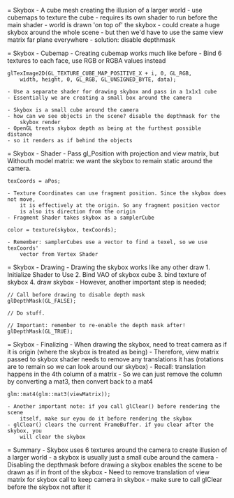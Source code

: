 

= Skybox
	- A cube mesh creating the illusion of a larger world
	- use cubemaps to texture the cube
	- requires its own shader to run before the main shader
	- world is drawn 'on top of' the skybox
	- could create a huge skybox around the whole scene
	- but then we'd have to use the same view matrix far plane everywhere
	- solution: disable depthmask

= Skybox - Cubemap
	- Creating cubemap works much like before
	- Bind 6 textures to each face, use RGB or RGBA values instead
	
	glTexImage2D(GL_TEXTURE_CUBE_MAP_POSITIVE_X + i, 0, GL_RGB,
		width, height, 0, GL_RGB, GL_UNSIGNED_BYTE, data);

	- Use a separate shader for drawing skybox and pass in a 1x1x1 cube
	- Essentially we are creating a small box around the camera

	- Skybox is a small cube around the camera
	- how can we see objects in the scene? disable the depthmask for the 
		skybox render
	- OpenGL treats skybox depth as being at the furthest possible distance
	- so it renders as if behind the objects

= Skybox - Shader
	- Pass gl_Position with projection and view matrix, but Withouth model matrix:
		we want the skybox to remain static around the camera.

	texCoords = aPos;

	- Texture Coordinates can use fragment position. Since the skybox does not move,
		it is effectively at the origin. So any fragment position vector 
		is also its direction from the origin
	- Fragment Shader takes skybox as a samplerCube
	
	color = texture(skybox, texCoords);

	- Remember: samplerCubes use a vector to find a texel, so we use texCoords'
		vector from Vertex Shader

= Skybox - Drawing
	- Drawing the skybox works like any other draw
		1. Initialize Shader to Use
		2. Bind VAO of skybox cube
		3. bind texture of skybox
		4. draw skybox
	- However, another important step is needed;

	// Call before drawing to disable depth mask
	glDepthMask(GL_FALSE);

	// Do stuff.

	// Important: remember to re-enable the depth mask after!
	glDepthMask(GL_TRUE);

= Skybox - Finalizing
	- When drawing the skybox, need to treat camera as if it is origin (where
		the skybox is treated as being)
	- Therefore, view matrix passed to skybox shader needs to remove any 
		translations it has (rotations are to remain so we can look around 
		our skybox)
	- Recall: translation happens in the 4th column of a matrix
	- So we can just remove the column by converting a mat3, then convert back to 
		a mat4

	glm::mat4(glm::mat3(viewMatrix));

	- Another important note: if you call glClear() before rendering the scene
		itself, make sur eyou do it before rendering the skybox
	- glClear() clears the current FrameBuffer. if you clear after the skybox, you 
		will clear the skybox

= Summary
	- Skybox uses 6 textures around the camera to create illusion of a larger world
	- a skybox is usually just a small cube around the camera
	- Disabling the depthmask before drawing a skybox enables the scene to be drawn
		as if in front of the skybox
	- Need to remove translation of view matrix for skybox call to keep
		camera in skybox
	- make sure to call glClear before the skybox not after it